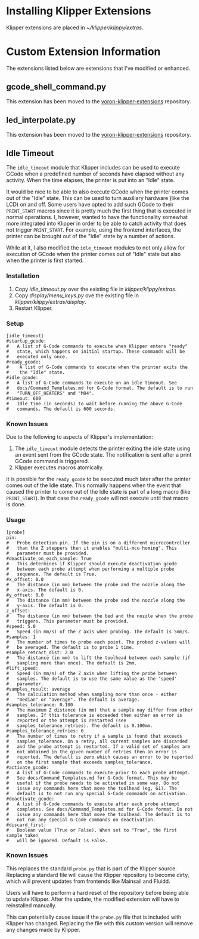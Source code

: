 # Installing Klipper Extensions

Klipper extensions are placed in _~/klipper/klippy/extras_.

# Custom Extension Information
The extensions listed below are extensions that I've modified or enhanced.

## gcode_shell_command.py

This extension has been moved to the 
[voron-klipper-extensions](https://github.com/voidtrance/voron-klipper-extensions)
repository.

## led_interpolate.py

This extension has been moved to the 
[voron-klipper-extensions](https://github.com/voidtrance/voron-klipper-extensions)
repository.

## Idle Timeout
The `idle_timeout` module that Klipper includes can be used to execute GCode
when a predefined number of seconds have elapsed without any activity. When the
time elapses, the printer is put into an "Idle" state.

It would be nice to be able to also execute GCode when the printer comes out of
the "Idle" state. This can be used to turn auxiliary hardware (like the LCD) on
and off. Some users have opted to add such GCode to their `PRINT_START` macros
since it is pretty much the first thing that is executed in normal operations.
I, however, wanted to have the functionality somewhat more integrated into
Klipper in order to be able to catch activity that does not trigger
`PRINT_START`. For example, using the frontend interfaces, the printer can be
brought out of the "Idle" state by a number of actions.

While at it, I also modified the `idle_timeout` modules to not only allow for
execution of GCode when the
printer comes out of "Idle" state but also when the printer is first started.

### Installation
1. Copy _idle_timeout.py_ over the existing file in _klipper/klippy/extras_.
2. Copy _display/menu_keys.py_ ove the existing file in
_klipper/klippy/extras/display_.
3. Restart Klipper.

### Setup
```gcode
[idle_timeout]
#startup_gcode:
#   A list of G-Code commands to execute when Klipper enters "ready"
#   state, which happens on initial startup. These commands will be
#   executed only once.
#ready_gcode:
#    A list of G-Code commands to execute when the printer exits the
#    the "Idle" state.
#idle_gcode:
#   A list of G-Code commands to execute on an idle timeout. See
#   docs/Command_Templates.md for G-Code format. The default is to run
#   "TURN_OFF_HEATERS" and "M84".
#timeout: 600
#   Idle time (in seconds) to wait before running the above G-Code
#   commands. The default is 600 seconds.
```

### Known Issues
Due to the following to aspects of Klipper's implementation:

1. The `idle_timeout` module detects the printer exiting the idle state
   using an event sent from the GCode state. The notification is sent after
   a print GCode command is triggered.
2. Klipper executes macros atomically.

it is possible for the `ready_gcode` to be executed much later after the
printer comes out of the Idle state. This normally happens when the event
that caused the printer to come out of the Idle state is part of a long
macro (like `PRINT_START`). In that case the `ready_gcode` will not
execute until that macro is done.

### Usage
```gcode
[probe]
pin:
#   Probe detection pin. If the pin is on a different microcontroller
#   than the Z steppers then it enables "multi-mcu homing". This
#   parameter must be provided.
#deactivate_on_each_sample: True
#   This determines if Klipper should execute deactivation gcode
#   between each probe attempt when performing a multiple probe
#   sequence. The default is True.
#x_offset: 0.0
#   The distance (in mm) between the probe and the nozzle along the
#   x-axis. The default is 0.
#y_offset: 0.0
#   The distance (in mm) between the probe and the nozzle along the
#   y-axis. The default is 0.
z_offset:
#   The distance (in mm) between the bed and the nozzle when the probe
#   triggers. This parameter must be provided.
#speed: 5.0
#   Speed (in mm/s) of the Z axis when probing. The default is 5mm/s.
#samples: 1
#   The number of times to probe each point. The probed z-values will
#   be averaged. The default is to probe 1 time.
#sample_retract_dist: 2.0
#   The distance (in mm) to lift the toolhead between each sample (if
#   sampling more than once). The default is 2mm.
#lift_speed:
#   Speed (in mm/s) of the Z axis when lifting the probe between
#   samples. The default is to use the same value as the 'speed'
#   parameter.
#samples_result: average
#   The calculation method when sampling more than once - either
#   "median" or "average". The default is average.
#samples_tolerance: 0.100
#   The maximum Z distance (in mm) that a sample may differ from other
#   samples. If this tolerance is exceeded then either an error is
#   reported or the attempt is restarted (see
#   samples_tolerance_retries). The default is 0.100mm.
#samples_tolerance_retries: 0
#   The number of times to retry if a sample is found that exceeds
#   samples_tolerance. On a retry, all current samples are discarded
#   and the probe attempt is restarted. If a valid set of samples are
#   not obtained in the given number of retries then an error is
#   reported. The default is zero which causes an error to be reported
#   on the first sample that exceeds samples_tolerance.
#activate_gcode:
#   A list of G-Code commands to execute prior to each probe attempt.
#   See docs/Command_Templates.md for G-Code format. This may be
#   useful if the probe needs to be activated in some way. Do not
#   issue any commands here that move the toolhead (eg, G1). The
#   default is to not run any special G-Code commands on activation.
#deactivate_gcode:
#   A list of G-Code commands to execute after each probe attempt
#   completes. See docs/Command_Templates.md for G-Code format. Do not
#   issue any commands here that move the toolhead. The default is to
#   not run any special G-Code commands on deactivation.
#discard_first:
#   Boolean value (True or False). When set to "True", the first sample taken
#   will be ignored. Default is False.
```

### Known Issues
This replaces the standard `probe.py` that is part of the Klipper source.
Replacing a standard file will cause the Klipper repository to become dirty,
which will prevent updates from frontends like Mainsail and Fluidd.

Users will have to perform a hard reset of the repository before being able to
update Klipper. After the update, the modified extension will have to
reinstalled manually.

This can potentially cause issue if the `probe.py` file that is included with
Klipper has changed. Replacing the file with this custom version will remove
any changes made by Klipper.